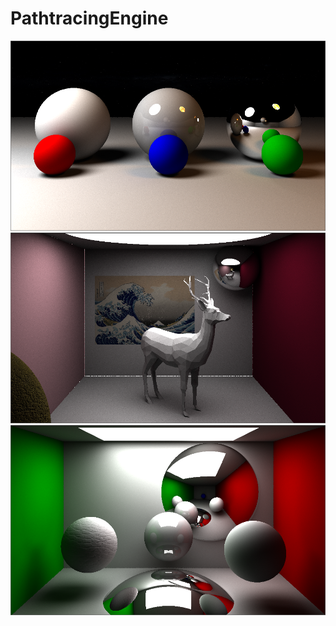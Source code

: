 # PathtracingEngine
 
<img src="/demo/Space/50k.png">
<img src="/demo/Deer/5k.png">
<img src="/demo/Cornell/50k.png">
